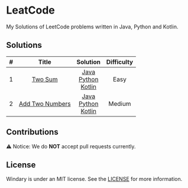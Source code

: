 # LeatCode

My Solutions of LeetCode problems written in Java, Python and Kotlin.

## Solutions
| # | Title     | Solution | Difficulty |
| :-------------: | :-------------: | :-------------:| :-------------:|
| 1       | [Two Sum](https://leetcode.com/problems/two-sum/) | [Java](Java/src/TwoSum.java) <br/> [Python](Python/TwoSum.py) </br> [Kotlin](Kotlin/src/TwoSum.kt) | Easy |
| 2      | [Add Two Numbers](https://leetcode.com/problems/add-two-numbers/) | [Java](Java/src/AddTwoNumbers.java) <br />[Python](Python/AddTwoNumbers.py) <br />[Kotlin](Kotlin/src/AddTwoNumbers.kt) | Medium |

## Contributions
⚠️ Notice: We do **NOT** accept pull requests currently.

## License
Windary is under an MIT license. See the [LICENSE](LICENSE) for more information.
